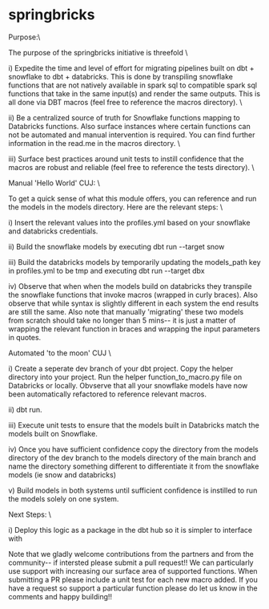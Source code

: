 # springbricks

Purpose:\

The purpose of the springbricks initiative is threefold \

i) Expedite the time and level of effort for migrating pipelines built on dbt + snowflake to dbt + databricks. This is done by transpiling snowflake functions that are not natively available in spark sql to compatible spark sql functions that take in the same input(s) and render the same outputs. This is all done via DBT macros (feel free to reference the macros directory).  \

ii) Be a centralized source of truth for Snowflake functions mapping to Databricks functions. Also surface instances where certain functions can not be automated and manual intervention is required. You can find further information in the read.me in the macros directory.  \

iii) Surface best practices around unit tests to instill confidence that the macros are robust and reliable (feel free to reference the tests directory). \

Manual 'Hello World' CUJ:  \

To get a quick sense of what this module offers, you can reference and run the models in the models directory. Here are the relevant steps:  \

i) Insert the relevant values into the profiles.yml based on your snowflake and databricks credentials.

ii) Build the snowflake models by executing dbt run --target snow 

iii) Build the databricks models by temporarily updating the models_path key in profiles.yml to be tmp and executing dbt run --target dbx

iv) Observe that when when the models build on databricks they transpile the snowflake functions that invoke macros (wrapped in curly braces). Also observe that while syntax is slightly different in each system the end results are still the same. Also note that manually 'migrating' these two models from scratch should take no longer than 5 mins-- it is just a matter of wrapping the relevant function in braces and wrapping the input parameters in quotes. 

Automated 'to the moon' CUJ \

i) Create a seperate dev branch of your dbt project. Copy the helper directory into your project. Run the helper function_to_macro.py file on Databricks or locally. Obvserve that all your snowflake models have now been automatically refactored to reference relevant macros.

ii) dbt run.

iii) Execute unit tests to ensure that the models built in Databricks match the models built on Snowflake.

iv) Once you have sufficient confidence copy the directory from the models directory of the dev branch to the models directory of the main branch and name the directory something different to differentiate it from the snowflake models (ie snow and databricks) 

v) Build models in both systems until sufficient confidence is instilled to run the models solely on one system.


Next Steps: \

i) Deploy this logic as a package in the dbt hub so it is simpler to interface with

Note that we gladly welcome contributions from the partners and from the community-- if intersted please submit a pull request!! We can particularly use support with increasing our surface area of supported functions. When submitting a PR please include a unit test for each new macro added. If you have a request so support a particular function please do let us know in the comments and happy building!!
